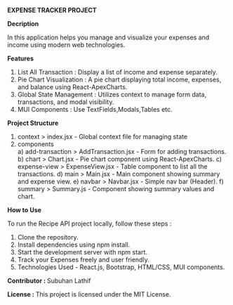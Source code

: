 <b>EXPENSE TRACKER PROJECT</b>

<b>Decription</b>

In this application helps you manage and visualize your expenses and income using modern web technologies.

<b>Features</b>

1) List All Transaction : Display a list of income and expense separately.
2) Pie Chart Visualization : A pie chart displaying total income, expenses, and balance using React-ApexCharts.
3) Global State Management :  Utilizes context to manage form data, transactions, and modal visibility.
4) MUI Components : Use TextFields,Modals,Tables etc.

<b>Project Structure</b>
 
1) context > index.jsx - Global context file for managing state  
2) components <br/>
  a) add-transaction > AddTransaction.jsx - Form for adding transactions.<br/>
  b) chart > Chart.jsx - Pie chart component using React-ApexCharts.
  c) expense-view > ExpenseView.jsx - Table component to list all the transactions.
  d) main > Main.jsx - Main component showing summary and expense view.
  e) navbar > Navbar.jsx - Simple nav bar (Header).
  f) summary > Summary.js - Component showing summary values and chart.

<b>How to Use</b>

To run the Recipe API project locally, follow these steps :

1) Clone the repository.
2) Install dependencies using npm install.
3) Start the development server with npm start.
4) Track your Expenses freely and user friendly.
5) Technologies Used - React.js, Bootstrap, HTML/CSS, MUI components.

<b>Contributor : </b> Subuhan Lathif

<b>License : </b> This project is licensed under the MIT License.


